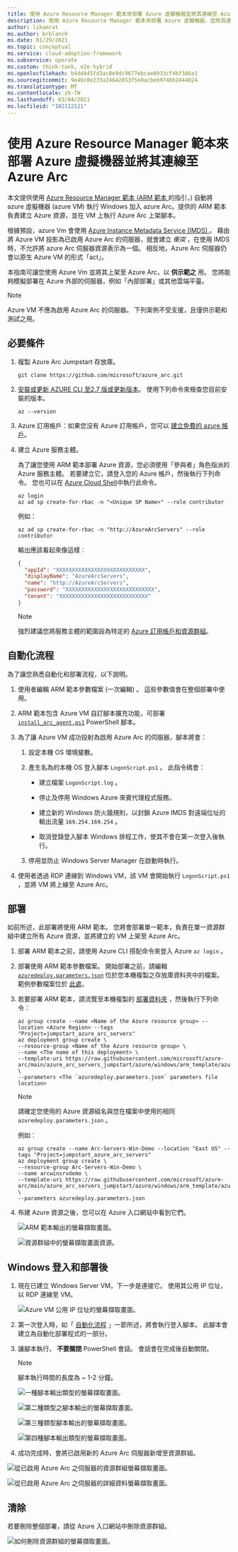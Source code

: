 ```yaml
---
title: 使用 Azure Resource Manager 範本來部署 Azure 虛擬機器並將其連線至 Azure Arc
description: 使用 Azure Resource Manager 範本來部署 Azure 虛擬機器，並將其連線到 Azure Arc。
author: likamrat
ms.author: brblanch
ms.date: 01/29/2021
ms.topic: conceptual
ms.service: cloud-adoption-framework
ms.subservice: operate
ms.custom: think-tank, e2e-hybrid
ms.openlocfilehash: b4dd445fd3ac8e9dc9677ebcae0933cf4bf386e1
ms.sourcegitcommit: 9e4bc0e233a24642853f5e8acbeb9746b2444024
ms.translationtype: MT
ms.contentlocale: zh-TW
ms.lasthandoff: 03/04/2021
ms.locfileid: "102112121"
---
```

# <a name="use-an-azure-resource-manager-template-to-deploy-and-connect-an-azure-virtual-machine-to-azure-arc"></a>使用 Azure Resource Manager 範本來部署 Azure 虛擬機器並將其連線至 Azure Arc

本文提供使用 [Azure Resource Manager 範本 (ARM 範本 ](/azure/azure-resource-manager/templates/overview) 的指引，) 自動將 azure 虛擬機器 (azure VM) 執行 Windows 加入 azure Arc。提供的 ARM 範本負責建立 Azure 資源，並在 VM 上執行 Azure Arc 上架腳本。

根據預設，azure Vm 會使用 [Azure Instance Metadata Service (IMDS) ](/azure/virtual-machines/windows/instance-metadata-service) 。 藉由將 Azure VM 投影為已啟用 Azure Arc 的伺服器，就會建立 *衝突* ，在使用 IMDS 時，不允許將 azure Arc 伺服器資源表示為一個。 相反地，Azure Arc 伺服器仍會以原生 Azure VM 的形式「act」。

本指南可讓您使用 Azure Vm 並將其上架至 Azure Arc，以 **供示範之** 用。 您將能夠模擬部署在 Azure 外部的伺服器，例如「內部部署」或其他雲端平臺。

> [!NOTE]
> Azure VM 不應為啟用 Azure Arc 的伺服器。 下列案例不受支援，且僅供示範和測試之用。

## <a name="prerequisites"></a>必要條件

1. 複製 Azure Arc Jumpstart 存放庫。

    ```console
    git clone https://github.com/microsoft/azure_arc.git
    ```

2. [安裝或更新 AZURE CLI 至2.7 版或更新版本](/cli/azure/install-azure-cli)。 使用下列命令來檢查您目前安裝的版本。

    ```console
    az --version
    ```

3. Azure 訂用帳戶：如果您沒有 Azure 訂用帳戶，您可以 [建立免費的 azure 帳戶](https://azure.microsoft.com/free/)。

4. 建立 Azure 服務主體。

    為了讓您使用 ARM 範本部署 Azure 資源，您必須使用「參與者」角色指派的 Azure 服務主體。 若要建立它，請登入您的 Azure 帳戶，然後執行下列命令。 您也可以在 [Azure Cloud Shell](https://shell.azure.com/)中執行此命令。

    ```console
    az login
    az ad sp create-for-rbac -n "<Unique SP Name>" --role contributor
    ```

    例如：

    ```console
    az ad sp create-for-rbac -n "http://AzureArcServers" --role contributor
    ```

    輸出應該看起來像這樣︰

    ```json
    {
      "appId": "XXXXXXXXXXXXXXXXXXXXXXXXXXXX",
      "displayName": "AzureArcServers",
      "name": "http://AzureArcServers",
      "password": "XXXXXXXXXXXXXXXXXXXXXXXXXXXX",
      "tenant": "XXXXXXXXXXXXXXXXXXXXXXXXXXXX"
    }
    ```

    > [!NOTE]
    > 強烈建議您將服務主體的範圍設為特定的 [Azure 訂用帳戶和資源群組](/cli/azure/ad/sp)。

## <a name="automation-flow"></a>自動化流程

為了讓您熟悉自動化和部署流程，以下說明。

1. 使用者編輯 ARM 範本參數檔案 (一次編輯) 。 這些參數值會在整個部署中使用。

2. ARM 範本包含 Azure VM 自訂腳本擴充功能，可部署 [`install_arc_agent.ps1`](https://github.com/microsoft/azure_arc/blob/main/azure_arc_servers_jumpstart/azure/windows/arm_template/scripts/install_arc_agent.ps1) PowerShell 腳本。

3. 為了讓 Azure VM 成功投射為啟用 Azure Arc 的伺服器，腳本將會：

    1. 設定本機 OS 環境變數。

    2. 產生名為的本機 OS 登入腳本 `LogonScript.ps1` 。 此指令碼會：

        - 建立檔案 `LogonScript.log` 。

        - 停止及停用 Windows Azure 來賓代理程式服務。

        - 建立新的 Windows 防火牆規則，以封鎖 Azure IMDS 對遠端位址的輸出流量 `169.254.169.254` 。

        - 取消登錄登入腳本 Windows 排程工作，使其不會在第一次登入後執行。

    3. 停用並防止 Windows Server Manager 在啟動時執行。

4. 使用者透過 RDP 連線到 Windows VM，該 VM 會開始執行 `LogonScript.ps1` ，並將 VM 將上線至 Azure Arc。

## <a name="deployment"></a>部署

如前所述，此部署將使用 ARM 範本。 您將會部署單一範本，負責在單一資源群組中建立所有 Azure 資源，並將建立的 VM 上架至 Azure Arc。

1. 部署 ARM 範本之前，請使用 Azure CLI 搭配命令來登入 Azure `az login` 。

2. 部署使用 ARM 範本參數檔案。 開始部署之前，請編輯 [`azuredeploy.parameters.json`](https://github.com/microsoft/azure_arc/blob/main/azure_arc_servers_jumpstart/azure/windows/arm_template/azuredeploy.parameters.json) 位於您本機複製之存放庫資料夾中的檔案。 範例參數檔案位於 [此處](https://github.com/microsoft/azure_arc/blob/main/azure_arc_servers_jumpstart/azure/windows/arm_template/azuredeploy.parameters.example.json)。

3. 若要部署 ARM 範本，請流覽至本機複製的 [部署資料夾](https://github.com/microsoft/azure_arc/tree/main/azure_arc_servers_jumpstart/azure/windows/arm_template) ，然後執行下列命令：

    ```console
    az group create --name <Name of the Azure resource group> --location <Azure Region> --tags "Project=jumpstart_azure_arc_servers"
    az deployment group create \
    --resource-group <Name of the Azure resource group> \
    --name <The name of this deployment> \
    --template-uri https://raw.githubusercontent.com/microsoft/azure-arc/main/azure_arc_servers_jumpstart/azure/windows/arm_template/azuredeploy.json \
    --parameters <The `azuredeploy.parameters.json` parameters file location>
    ```

    > [!NOTE]
    > 請確定您使用的 Azure 資源組名與您在檔案中使用的相同 `azuredeploy.parameters.json` 。

    例如：

    ```console
    az group create --name Arc-Servers-Win-Demo --location "East US" --tags "Project=jumpstart_azure_arc_servers"
    az deployment group create \
    --resource-group Arc-Servers-Win-Demo \
    --name arcwinsrvdemo \
    --template-uri https://raw.githubusercontent.com/microsoft/azure-arc/main/azure_arc_servers_jumpstart/azure/windows/arm_template/azuredeploy.json \
    --parameters azuredeploy.parameters.json
    ```

4. 布建 Azure 資源之後，您可以在 Azure 入口網站中看到它們。

    ![ARM 範本輸出的螢幕擷取畫面。](./media/arm-template/template-windows-output.png)

    ![資源群組中的螢幕擷取畫面資源。](./media/arm-template/template-windows-resources.png)

## <a name="windows-sign-in-and-post-deployment"></a>Windows 登入和部署後

1. 現在已建立 Windows Server VM，下一步是連接它。 使用其公用 IP 位址，以 RDP 連線至 VM。

    ![Azure VM 公用 IP 位址的螢幕擷取畫面。](./media/arm-template/template-windows-ip.png)

2. 第一次登入時，如「 [自動化流程](#automation-flow) 」一節所述，將會執行登入腳本。 此腳本會建立為自動化部署程式的一部分。

3. 讓腳本執行， **不要關閉** PowerShell 會話。 會話會在完成後自動關閉。

    > [!NOTE]
    > 腳本執行時間的長度為 ~ 1-2 分鐘。

    ![一種腳本輸出類型的螢幕擷取畫面。](./media/arm-template/template-windows-script-1.png)

    ![第二種類型之腳本輸出的螢幕擷取畫面。](./media/arm-template/template-windows-script-2.png)

    ![第三種類型腳本輸出的螢幕擷取畫面。](./media/arm-template/template-windows-script-3.png)

    ![第四種腳本輸出類型的螢幕擷取畫面。](./media/arm-template/template-windows-script-4.png)

4. 成功完成時，會將已啟用新的 Azure Arc 伺服器新增至資源群組。

![從已啟用 Azure Arc 之伺服器的資源群組螢幕擷取畫面。](./media/arm-template/template-windows-resource-gp.png)

![從已啟用 Azure Arc 之伺服器的詳細資料螢幕擷取畫面。](./media/arm-template/template-windows-server-details.png)

## <a name="cleanup"></a>清除

若要刪除整個部署，請從 Azure 入口網站中刪除資源群組。

![如何刪除資源群組的螢幕擷取畫面。](./media/arm-template/template-windows-delete.png)
